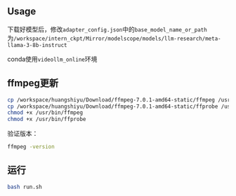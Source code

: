 ## Usage

下载好模型后，修改`adapter_config.json`中的`base_model_name_or_path`为`/workspace/intern_ckpt/Mirror/modelscope/models/llm-research/meta-llama-3-8b-instruct`

conda使用`videollm_online`环境

## ffmpeg更新
    
```sh
cp /workspace/huangshiyu/Download/ffmpeg-7.0.1-amd64-static/ffmpeg /usr/bin/
cp /workspace/huangshiyu/Download/ffmpeg-7.0.1-amd64-static/ffprobe /usr/bin/
chmod +x /usr/bin/ffmpeg
chmod +x /usr/bin/ffprobe
```
验证版本：
```sh
ffmpeg -version
```

## 运行
    
```sh
bash run.sh
```
